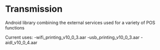 # Transmission
Android library combining the external services used for a variety of POS functions

Current uses:
-wifi_printing_v10_0_3.aar
-usb_printing_v10_0_3.aar
-aidl_v10_0_4.aar
